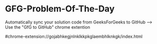 # GFG-Problem-Of-The-Day

Automatically sync your solution code from GeeksForGeeks to GitHub 
--> Use the "GfG to GitHub" chrome extention

#chrome-extension://gojabhkegjnlnklkkpkglaembhlknkgk/index.html
